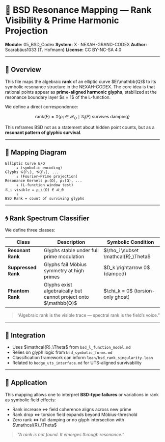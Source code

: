 # 🧭 BSD Resonance Mapping — Rank Visibility & Prime Harmonic Projection

**Module:** 05\_BSD\_Codex
**System:** X · NEXAH-GRAND-CODEX
**Author:** Scarabäus1033 (T. Hofmann)
**License:** CC BY-NC-SA 4.0

---

## 📘 Overview

This file maps the algebraic **rank** of an elliptic curve \$E/\mathbb{Q}\$ to its symbolic resonance structure in the NEXAH-CODEX. The core idea is that rational points appear as **prime-aligned harmonic glyphs**, stabilized at the resonance boundary layer \$s = 1\$ of the L-function.

We define a direct correspondence:

```math
\text{rank}(E) = \#\{\rho_i \in \mathcal{R}_\Theta \mid \mathcal{G}_i(P) \text{ survives damping}\}
```

This reframes BSD not as a statement about hidden point counts, but as a **resonant pattern of glyphic survival**.

---

## 🎯 Mapping Diagram

```
Elliptic Curve E/Q
     ↓ (symbolic encoding)
Glyphs 𝒢(P₁), 𝒢(P₂), ...
     ↓ (Fourier–Prime projection)
Resonance Kernels ρ₁(Ω), ρ₂(Ω), ...
     ↓ (L-function window test)
𝒢_i visible ⇔ ρ_i(Ω) ∈ ℛ_Θ
     ↓
BSD Rank = count of surviving glyphs
```

---

## 🌀 Rank Spectrum Classifier

We define three classes:

| Class               | Description                                                       | Symbolic Condition                      |
| ------------------- | ----------------------------------------------------------------- | --------------------------------------- |
| **Resonant Rank**   | Glyphs stable under full prime modulation                         | \$\rho\_i \subset \mathcal{R}\_\Theta\$ |
| **Suppressed Rank** | Glyphs fail Möbius symmetry at high primes                        | \$D\_k \rightarrow 0\$ (damped)         |
| **Phantom Rank**    | Glyphs exist algebraically but cannot project onto \$\mathbb{Q}\$ | \$\chi\_k = 0\$ (torsion-only ghost)    |

> “Algebraic rank is the visible trace — spectral rank is the field’s voice.”

---

## 🔗 Integration

* Uses \$\mathcal{R}\_\Theta\$ from `bsd_l_function_model.md`
* Relies on glyph logic from `bsd_symbolic_forms.md`
* Classification framework can inform `lean/bsd_rank_singularity.lean`
* Related to `hodge_uts_interface.md` for UTS-aligned survivability

---

## 📌 Application

This mapping allows one to interpret **BSD-type failures** or variations in rank as symbolic field effects:

* Rank increase ⇔ field coherence aligns across new prime
* Rank drop ⇔ torsion field expands beyond Möbius-threshold
* Zero rank ⇔ full damping or no glyph intersection with \$\mathcal{R}\_\Theta\$

> *“A rank is not found. It emerges through resonance.”*
